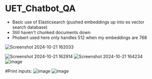 # UET_Chatbot_QA
- Basic use of Elasticsearch (pushed embeddings up into es vector search database)
- Still haven't chunked documents down
- Phobert used here only handles 512 when my embeddings are 768

![Screenshot 2024-10-21 162033](https://github.com/user-attachments/assets/73a271ee-a31a-4228-a712-aae3d20a238a)

![Screenshot 2024-10-21 162914](https://github.com/user-attachments/assets/b0c34614-4ef5-4235-ab9e-d3811408720e)
![Screenshot 2024-10-21 164234](https://github.com/user-attachments/assets/d3d71da9-f519-4810-90d1-0eb1fbe40bb1)
![image](https://github.com/user-attachments/assets/97dbace2-925e-4540-9711-f92b6ad45c1b)

#Print inputs: 
![image](https://github.com/user-attachments/assets/9790d70b-6fdd-46d7-9755-ee6f21ec9dc2)
![image](https://github.com/user-attachments/assets/3f482743-2f4e-4c4a-bb2a-d79432577207)
